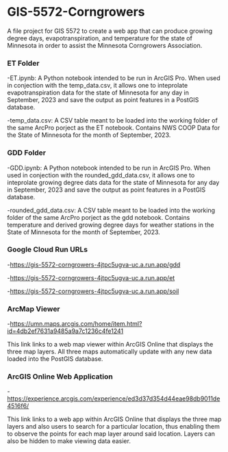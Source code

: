 # GIS-5572-Corngrowers

A file project for GIS 5572 to create a web app that can produce growing degree days, evapotranspiration, and temperature for the state of Minnesota in order to assist the Minnesota Corngrowers Association.


### ET Folder
-ET.ipynb: A Python notebook intended to be run in ArcGIS Pro. When used in conjection with the temp_data.csv, it allows one to inteprolate evapotranspiration data for the state of Minnesota for any day in September, 2023 and save the output as point features in a PostGIS database.

-temp_data.csv: A CSV table meant to be loaded into the working folder of the same ArcPro porject as the ET notebook. Contains NWS COOP Data for the State of Minnesota for the month of September, 2023.

### GDD Folder
-GDD.ipynb: A Python notebook intended to be run in ArcGIS Pro. When used in conjection with the rounded_gdd_data.csv, it allows one to inteprolate growing degree dats data for the state of Minnesota for any day in September, 2023 and save the output as point features in a PostGIS database.

-rounded_gdd_data.csv: A CSV table meant to be loaded into the working folder of the same ArcPro porject as the gdd notebook. Contains temperature and derived growing degree days for weather stations in the State of Minnesota for the month of September, 2023.
  
### Google Cloud Run URLs
-https://gis-5572-corngrowers-4jtpc5ugva-uc.a.run.app/gdd

-https://gis-5572-corngrowers-4jtpc5ugva-uc.a.run.app/et

-https://gis-5572-corngrowers-4jtpc5ugva-uc.a.run.app/soil

### ArcMap Viewer
-https://umn.maps.arcgis.com/home/item.html?id=4db2ef7631a9485a9a7c1236c4fe1241

This link links to a web map viewer within ArcGIS Online that displays the three map layers. All three maps automatically update with any new data loaded into the PostGIS database.

### ArcGIS Online Web Application
-https://experience.arcgis.com/experience/ed3d37d354d44eae98db9011de4516f6/

This link links to a web app within ArcGIS Online that displays the three map layers and also users to search for a particular location, thus enabling them to observe the points for each map layer around said location. Layers can also be hidden to make viewing data easier.
